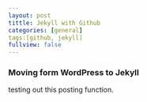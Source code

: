 ```yaml
---
layout: post
tittle: Jekyll with Github
categories: [general]
tags:[github, jekyll]
fullview: false
---
```


### Moving form WordPress to Jekyll
testing out this posting function.





